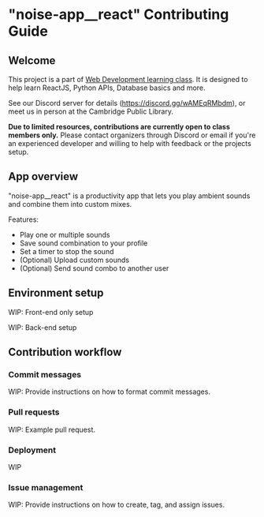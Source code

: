 # "noise-app__react" Contributing Guide

## Welcome

This project is a part of [Web Development learning class](https://hattifnatt4r.github.io/sd). It is designed to help learn ReactJS, Python APIs, Database basics and more.

See our Discord server for details (https://discord.gg/wAMEqRMbdm), or meet us in person at the Cambridge Public Library.

**Due to limited resources, contributions are currently open to class members only.**
Please contact organizers through Discord or email if you're an experienced developer and willing to help with feedback or the projects setup. 


## App overview

"noise-app__react" is a productivity app that lets you play ambient sounds and combine them into custom mixes.

Features:
* Play one or multiple sounds
* Save sound combination to your profile
* Set a timer to stop the sound
* (Optional) Upload custom sounds
* (Optional) Send sound combo to another user


## Environment setup

WIP: Front-end only setup

WIP: Back-end setup

## Contribution workflow

### Commit messages

WIP: Provide instructions on how to format commit messages.

### Pull requests

WIP: Example pull request.

### Deployment

WIP

### Issue management

WIP: Provide instructions on how to create, tag, and assign issues.
